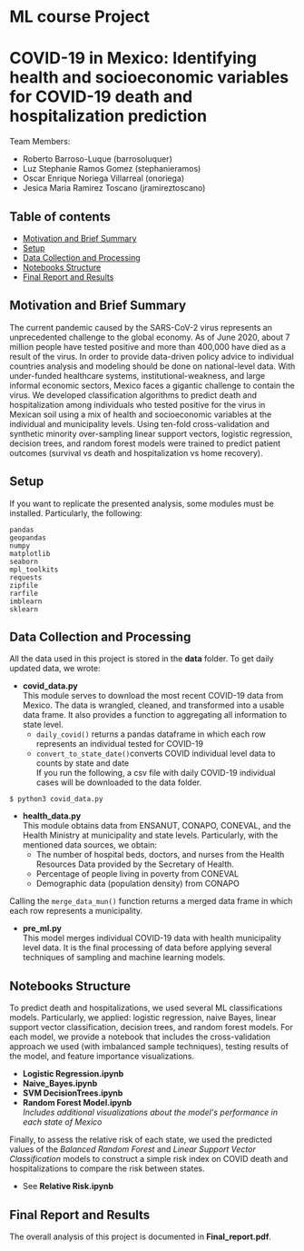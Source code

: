 # ML course Project
# COVID-19 in Mexico: Identifying health and socioeconomic variables for COVID-19 death and hospitalization prediction

Team Members:  
* Roberto Barroso-Luque (barrosoluquer)  
* Luz Stephanie Ramos Gomez (stephanieramos)  
* Oscar Enrique Noriega Villarreal (onoriega)  
* Jesica Maria Ramirez Toscano (jramireztoscano)  

## Table of contents
* [Motivation and Brief Summary](#motivation-and-brief-summary)
* [Setup](#setup)
* [Data Collection and Processing](#data-collection-and-processing)
* [Notebooks Structure](#notebooks-structure)
* [Final Report and Results](#final-report-and-results)


## Motivation and Brief Summary
The current pandemic caused by the SARS-CoV-2 virus represents an unprecedented challenge to the global economy. As of June 2020, about 7 million people have tested positive and more than 400,000 have died as a result of the virus.  In order to provide data-driven policy advice to individual countries analysis and modeling should be done on national-level data.  With under-funded healthcare systems, institutional-weakness, and large informal economic sectors, Mexico faces a gigantic challenge to contain the virus. We developed classification algorithms to predict death and hospitalization among individuals who tested positive for the virus in Mexican soil using a mix of health and socioeconomic variables at the individual and municipality levels. Using ten-fold cross-validation and synthetic minority over-sampling linear support vectors, logistic regression, decision trees, and random forest models were trained to predict patient outcomes (survival vs death and hospitalization vs home recovery).

## Setup
If you want to replicate the presented analysis, some modules must be installed. Particularly, the following:
```
pandas
geopandas
numpy
matplotlib
seaborn
mpl_toolkits
requests
zipfile
rarfile
imblearn
sklearn
```

## Data Collection and Processing
All the data used in this project is stored in the **data** folder.
To get daily updated data, we wrote:  
* **covid_data.py**  
This module serves to download the most recent COVID-19 data from Mexico. The data is wrangled, cleaned, and transformed into a usable data frame. It also provides a function to aggregating all information to state level.  
   * ```daily_covid()``` returns a pandas dataframe in which each row represents an individual tested for COVID-19
   * ```convert_to_state_date()```converts COVID individual level data to counts by state and date  
If you run the following, a csv file with daily COVID-19 individual cases will be downloaded to the data folder.
```
$ python3 covid_data.py
```
* **health_data.py**  
This module obtains data from ENSANUT, CONAPO, CONEVAL, and the Health Ministry at municipality and state levels.
Particularly, with the mentioned data sources, we obtain: 
   * The number of hospital beds, doctors, and nurses from the Health Resources Data provided by the Secretary of Health.
   * Percentage of people living in poverty from CONEVAL
   * Demographic data (population density) from CONAPO

Calling the ```merge_data_mun()``` function returns a merged data frame in which each row represents a municipality.

* **pre_ml.py**  
This model merges individual COVID-19 data with health municipality level data. 
It is the final processing of data before applying several techniques of sampling and machine learning models.


## Notebooks Structure
To predict death and hospitalizations, we used several ML classifications models. Particularly, we applied: logistic regression, naive Bayes, linear support vector classification, decision trees, and random forest models. 
For each model, we provide a notebook that includes the cross-validation approach we used (with imbalanced sample techniques), testing results of the model, and feature importance visualizations.  
* **Logistic Regression.ipynb**
* **Naive_Bayes.ipynb**
* **SVM DecisionTrees.ipynb**
* **Random Forest Model.ipynb**  
   *Includes additional visualizations about the model's performance in each state of Mexico*

Finally, to assess the relative risk of each state, we used the predicted values of the *Balanced Random Forest* and *Linear Support Vector Classification* models to construct a simple risk index on COVID death and hospitalizations to compare the risk between states.  
* See **Relative Risk.ipynb**

## Final Report and Results
The overall analysis of this project is documented in **Final_report.pdf**.
